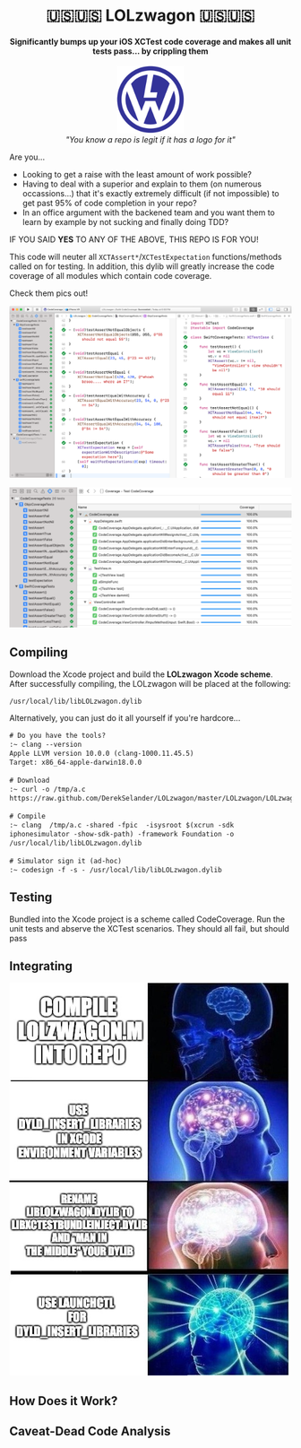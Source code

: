 
<h1 align="center">🇺🇸🇺🇸 LOLzwagon 🇺🇸🇺🇸</h1>

<h4 align="center">Significantly bumps up your iOS XCTest code coverage and makes all unit tests pass... by crippling them</h4>

<p align="center">
  <img width="120" height="120" src="https://github.com/DerekSelander/LOLzwagon/raw/master/media/logo.png">
  <br />
  <i>"You know a repo is legit if it has a logo for it"</i>
</p>
Are you... 

* Looking to get a raise with the least amount of work possible?
* Having to deal with a superior and explain to them (on numerous occassions...) that it's exactly extremely difficult (if not impossible) to get past 95% of code completion in your repo?
* In an office argument with the backened team and you want them to learn by example by not sucking and finally doing TDD?

IF YOU SAID **YES** TO ANY OF THE ABOVE, THIS REPO IS FOR YOU!

This code will neuter all `XCTAssert*`/`XCTestExpectation` functions/methods called on for testing. In addition, this dylib will greatly increase the code coverage of all modules which contain code coverage.

Check them pics out!

<p align="center">
  <img width="800" src="https://github.com/DerekSelander/LOLzwagon/raw/master/media/screen1.png">
</p>

<p align="center">
  <img width="800" src="https://github.com/DerekSelander/LOLzwagon/raw/master/media/screen2.png">
</p>

## Compiling

Download the Xcode project and build the **LOLzwagon Xcode scheme**. After successfully compiling, the LOLzwagon will be placed at the following:

```
/usr/local/lib/libLOLzwagon.dylib
```

Alternatively, you can just do it all yourself if you're hardcore...

```
# Do you have the tools?
:~ clang --version
Apple LLVM version 10.0.0 (clang-1000.11.45.5)
Target: x86_64-apple-darwin18.0.0

# Download
:~ curl -o /tmp/a.c https://raw.github.com/DerekSelander/LOLzwagon/master/LOLzwagon/LOLzwagon.m

# Compile
:~ clang  /tmp/a.c -shared -fpic  -isysroot $(xcrun -sdk iphonesimulator -show-sdk-path) -framework Foundation -o /usr/local/lib/libLOLzwagon.dylib 

# Simulator sign it (ad-hoc)
:~ codesign -f -s - /usr/local/lib/libLOLzwagon.dylib
```

## Testing

Bundled into the Xcode project is a scheme called CodeCoverage. Run the unit tests and abserve the XCTest scenarios. They should all fail, but should pass


## Integrating

<p align="left">
  <img width="500" src="https://github.com/DerekSelander/LOLzwagon/raw/master/media/brain.jpg">
</p>


## How Does it Work?

## Caveat-Dead Code Analysis
